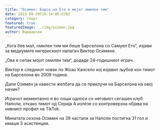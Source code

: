 ```yaml
---
title: "Осимен: Барса на Ето е мојот омилен тим"
date: 2023-09-29T16:14:06.870Z
category: спорт
featured: true
featuredImage: ../img/osimen.jpg
author: Вардарски
---
```

„Кога бев мал, омилен тим ми беше Барселона со Самуел Ето“, изјави за медиумите нигерискиот напаѓач Виктор Осимене.

„Ова е сепак мојот омилен тим“, додаде 24-годишниот играч.

Виктор е следниот човек по Жоао Кансело кој изјавил љубов кон тимот на Барселона во 2009 година.

Дали Озимен ја навести желбата да се приклучи на Барселона на овој начин?

Играчот моментално е во лоши односи со неговиот сегашен клуб Наполи, откако тимот од Серија А излезе со контроверзна објава на нивниот профил на TikTok.

Минатата сезона Осимен на 39 настапи за Наполи постигна 31 гол и имаше 5 асистенции.